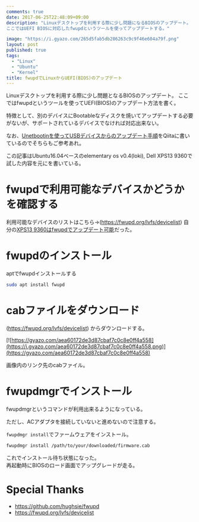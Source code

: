 ```yaml
---
comments: true
date: 2017-06-25T22:48:09+09:00
description: "Linuxデスクトップを利用する際に少し問題になるBIOSのアップデート。
ここではUEFI BIOSに対応したfwupdというツールを使ってアップデートする。"

image: "https://i.gyazo.com/265d5fab5db286263c9c9f46e604a79f.png"
layout: post
published: true
tags:
  - "Linux"
  - "Ubuntu"
  - "Kernel"
title: fwupdでLinuxからUEFI(BIOS)のアップデート
---
```


Linuxデスクトップを利用する際に少し問題となるBIOSのアップデート。
ここではfwupdというツールを使ってUEFI(BIOS)のアップデート方法を書く。


特徴として、別のデバイスにBootableなディスクを焼いてアップデートする必要がないが、サポートされているデバイスでなければ対応出来ない。

なお、[Unetbootinを使ってUSBデバイスからのアップデート手順](http://qiita.com/iberianpig@github/items/92d6684be74e708203d6)をQiitaに書いているのでそちらもご参考あれ。

この記事はUbuntu16.04ベースのelementary os v0.4(loki), Dell XPS13 9360で試した内容を元にを書いている。

# fwupdで利用可能なデバイスかどうかを確認する

利用可能なデバイスのリストはこちら→(https://fwupd.org/lvfs/devicelist)
自分の[XPS13 9360はfwupdでアップデート可能](https://fwupd.org/lvfs/device/5ffdbc0d-f340-441c-a803-8439c8c0ae10)だった。

# fwupdのインストール

aptでfwupdインストールする

```bash
sudo apt install fwupd
```

# cabファイルをダウンロード

(https://fwupd.org/lvfs/devicelist) からダウンロードする。

[![https://gyazo.com/aea60172de3d87cbaf7c0c8e0ff4a558](https://i.gyazo.com/aea60172de3d87cbaf7c0c8e0ff4a558.png)](https://gyazo.com/aea60172de3d87cbaf7c0c8e0ff4a558)

画像内のリンク先のcabファイル。

# fwupdmgrでインストール

fwupdmgrというコマンドが利用出来るようになっている。

ただし、ACアダプタを接続していないと進めないので注意する。

`fwupdmgr install`でファームウェアをインストール。

```bash
fwupdmgr install /path/to/your/downloaded/firmware.cab
```

これでインストール待ち状態になった。  
再起動時にBIOSのロード画面でアップグレードが走る。

# Special Thanks

* https://github.com/hughsie/fwupd
* https://fwupd.org/lvfs/devicelist

